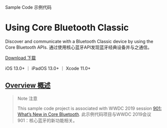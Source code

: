 Sample Code 示例代码

# Using Core Bluetooth Classic 

Discover and communicate with a Bluetooth Classic device by using the Core Bluetooth APIs.
通过使用核心蓝牙API发现蓝牙经典设备并与之通信。

[Download  下载](https://docs-assets.developer.apple.com/published/887ceff61b84/UsingCoreBluetoothClassic.zip)

iOS 13.0+ ｜ iPadOS 13.0+ ｜ Xcode 11.0+ 

## [Overview 概述](https://developer.apple.com/documentation/corebluetooth/using-core-bluetooth-classic#Overview)

> Note 注意
>
> This sample code project is associated with WWDC 2019 session [901: What’s New in Core Bluetooth](https://developer.apple.com/videos/play/wwdc19/901/).
> 此示例代码项目与WWDC 2019会议901：核心蓝牙的新功能相关。
